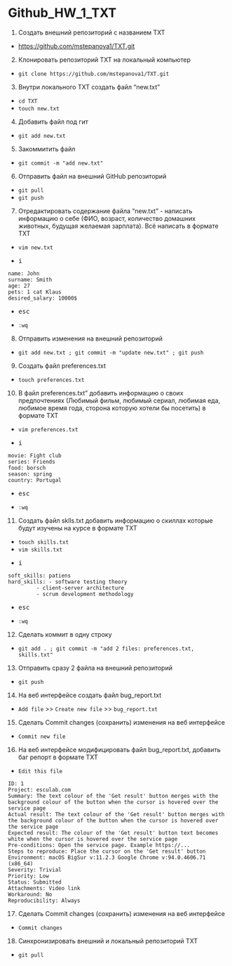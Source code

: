 # Github_HW_1_TXT

1. Создать внешний репозиторий c названием TXT
- <https://github.com/mstepanova1/TXT.git>

 2. Клонировать репозиторий TXT на локальный компьютер
- `git clone https://github.com/mstepanova1/TXT.git`

 3. Внутри локального TXT создать файл “new.txt”  
- `cd TXT`  
- `touch new.txt`

 4. Добавить файл под гит
- `git add new.txt`

 5. Закоммитить файл
- `git commit -m "add new.txt"`

 6. Отправить файл на внешний GitHub репозиторий
- `git pull`
- `git push`

 7. Отредактировать содержание файла “new.txt” - написать информацию о себе (ФИО, возраст, количество домашних животных, будущая желаемая зарплата). Всё написать в формате TXT
- `vim new.txt`
- <pre><kbd>i</kbd></pre>
```
name: John
surname: Smith
age: 27
pets: 1 cat Klaus
desired_salary: 10000$
```
- <pre><kbd>esc</kbd></pre>
- `:wq`

 8. Отправить изменения на внешний репозиторий
- `git add new.txt ; git commit -m "update new.txt" ; git push`

 9. Создать файл preferences.txt
- `touch preferences.txt`

 10. В файл preferences.txt” добавить информацию о своих предпочтениях (Любимый фильм, любимый сериал, любимая еда, любимое время года, сторона которую хотели бы посетить) в формате TXT
- `vim preferences.txt`
- <pre><kbd>i</kbd></pre>
```
movie: Fight club
series: Friends
food: borsch
season: spring
country: Portugal
```
- <pre><kbd>esc</kbd></pre>
- `:wq`
 
 11. Создать файл sklls.txt добавить информацию о скиллах которые будут изучены на курсе в формате TXT
- `touch skills.txt`
- `vim skills.txt`
- <pre><kbd>i</kbd></pre>
```
soft_skills: patiens
hard_skills: - software testing theory
	     - client-server architecture
	     - scrum development methodology
```
- <pre><kbd>esc</kbd></pre>
- `:wq`

 12. Сделать коммит в одну строку
- `git add . ; git commit -m "add 2 files: preferences.txt, skills.txt"`

 13. Отправить сразу 2 файла на внешний репозиторий
- `git push`

 14. На веб интерфейсе создать файл bug_report.txt
- `Add file` >> `Create new file` >> `bug_report.txt`

 15. Сделать Commit changes (сохранить) изменения на веб интерфейсе
- `Commit new file`

 16. На веб интерфейсе модифицировать файл bug_report.txt, добавить баг репорт в формате TXT
- `Edit this file`
```
ID: 1
Project: esculab.com
Summary: The text colour of the 'Get result' button merges with the background colour of the button when the cursor is hovered over the service page
Actual result: The text colour of the 'Get result' button merges with the background colour of the button when the cursor is hovered over the service page
Expected result: The colour of the 'Get result' button text becomes white when the cursor is hovered over the service page
Pre-conditions: Open the service page. Example https://...
Steps to reproduce: Place the cursor on the 'Get result' button
Environment: macOS BigSur v:11.2.3 Google Chrome v:94.0.4606.71 (x86_64)
Severity: Trivial
Priority: Low
Status: Submitted
Attachments: Video link
Workaround: No 
Reproducibility: Always
```

 17. Сделать Commit changes (сохранить) изменения на веб интерфейсе
- `Commit changes`

 18. Синхронизировать внешний и локальный репозиторий TXT
- `git pull`
